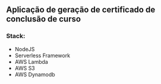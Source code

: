 ## Aplicação de geração de certificado de conclusão de curso

### Stack:
- NodeJS
- Serverless Framework
- AWS Lambda
- AWS S3
- AWS Dynamodb
